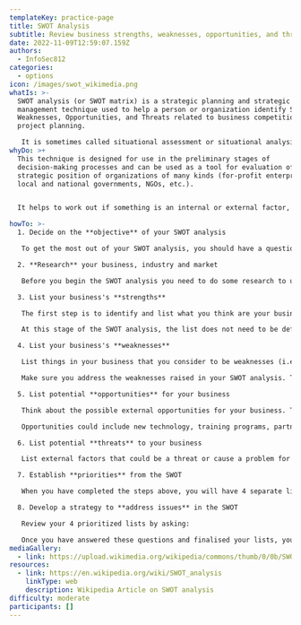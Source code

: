 ```yaml
---
templateKey: practice-page
title: SWOT Analysis
subtitle: Review business strengths, weaknesses, opportunities, and threats.
date: 2022-11-09T12:59:07.159Z
authors:
  - InfoSec812
categories: 
  - options
icon: /images/swot_wikimedia.png
whatIs: >-
  SWOT analysis (or SWOT matrix) is a strategic planning and strategic
  management technique used to help a person or organization identify Strengths,
  Weaknesses, Opportunities, and Threats related to business competition or
  project planning. 

   It is sometimes called situational assessment or situational analysis. Additional acronyms using the same components include TOWS and WOTS-UP.
whyDo: >+
  This technique is designed for use in the preliminary stages of
  decision-making processes and can be used as a tool for evaluation of the
  strategic position of organizations of many kinds (for-profit enterprises,
  local and national governments, NGOs, etc.).


  I﻿t helps to work out if something is an internal or external factor, so ask yourself if it would exist even if your business didn't. If it would, then it's an external factor (e.g. new technology)

howTo: >-
  1. Decide on the **objective** of your SWOT analysis

   To get the most out of your SWOT analysis, you should have a question or objective in mind from the start. For example, you could use a SWOT analysis to help you decide if you should introduce a new product or service, or change your processes.

  2. **Research** your business, industry and market

   Before you begin the SWOT analysis you need to do some research to understand your business, industry and market. Get a range of perspectives by talking to your staff, business partners and clients. Also conduct some market research and find out about your competitors.

  3. List your business's **strengths**

   The first step is to identify and list what you think are your business's strengths. Examples could include strengths relating to employees, financial resources, your business location, cost advantages and competitiveness.

   At this stage of the SWOT analysis, the list does not need to be definitive. Any ideas and thoughts are encouraged. Step 7 is where the list is prioritised.

  4. List your business's **weaknesses**

   List things in your business that you consider to be weaknesses (i.e. that put your business at a disadvantage to others). Weaknesses could include an absence of new products or clients, staff absenteeism, a lack of intellectual property, declining market share and distance to market.

   Make sure you address the weaknesses raised in your SWOT analysis. The list of weaknesses can indicate how your business has grown over time. When you review the SWOT analysis after a year, you may notice that your weaknesses have been resolved. While you may find new weaknesses, the fact that the old ones are gone is a sign of progress.

  5. List potential **opportunities** for your business

   Think about the possible external opportunities for your business. These are not the same as your internal strengths, and are not necessarily definite – an opportunity for one aspect of your business could be a threat to another (e.g. you may consider introducing a new product to keep up with consumer trends, but your competitors may already have a similar product). Keep this in mind, but for the SWOT analysis, the same item shouldn't be listed as both an opportunity and a threat.

   Opportunities could include new technology, training programs, partnerships, a diverse marketplace and a change of government.

  6. List potential **threats** to your business

   List external factors that could be a threat or cause a problem for your business. Examples of threats could include rising unemployment, increasing competition, higher interest rates and the uncertainty of global markets.

  7. Establish **priorities** from the SWOT

   When you have completed the steps above, you will have 4 separate lists. Ideally, these lists can be displayed side-by-side so you can have an overall picture of how your business is running and what issues you need to address. You can then work out what issues are the most important and what can be dealt with later (i.e. develop 4 prioritized lists).

  8. Develop a strategy to **address issues** in the SWOT

   Review your 4 prioritized lists by asking:

   Once you have answered these questions and finalised your lists, you can now use the SWOT analysis to develop strategies for achieving your business goals.
mediaGallery:
  - link: https://upload.wikimedia.org/wikipedia/commons/thumb/0/0b/SWOT_en.svg/220px-SWOT_en.svg.png
resources:
  - link: https://en.wikipedia.org/wiki/SWOT_analysis
    linkType: web
    description: Wikipedia Article on SWOT analysis
difficulty: moderate
participants: []
---
```

